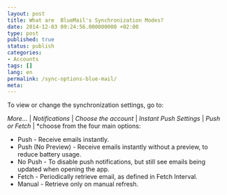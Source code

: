 ```yaml
---
layout: post
title: What are  BlueMail's Synchronization Modes?
date: 2014-12-03 09:24:56.000000000 +02:00
type: post
published: true
status: publish
categories:
- Accounts
tags: []
lang: en
permalink: /sync-options-blue-mail/
meta:
---
```


To view or change the synchronization settings, go to:

*More...* \| *Notifications* \| *Choose the account* \| *Instant Push Settings* \| *Push or Fetch* \| *choose from the four main options:

* Push - Receive emails instantly.
* Push (No Preview) - Receive emails instantly without a preview, to reduce battery usage.
* No Push - To disable push notifications, but still see emails being updated when opening the app.
* Fetch - Periodically retrieve email, as defined in Fetch Interval.
* Manual - Retrieve only on manual refresh.
